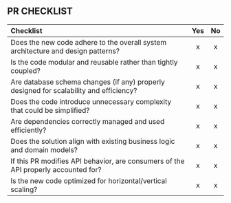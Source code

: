 ## PR CHECKLIST
<!-- - [ ] Does the new code adhere to the overall system architecture and design patterns?
- [ ] Is the code modular and reusable rather than tightly coupled?
- [ ] Are database schema changes (if any) properly designed for scalability and efficiency?
- [ ] Does the code introduce unnecessary complexity that could be simplified?
- [ ] Are there potential issues with concurrency, race conditions, or thread safety?
- [ ] Does the new implementation introduce technical debt that should be addressed?
- [ ] Are dependencies correctly managed and used efficiently?
- [ ] Does the solution align with existing business logic and domain models?
- [ ] If this PR modifies API behavior, are consumers of the API properly accounted for?
- [ ] Is the new code optimized for horizontal/vertical scaling?

Security Risks Identified - For any applicable items on the "Submitter Checklist," Describe the impact of the change and any implemented migrations. -->

| Checklist | Yes | No |
| :-------- | :-: | :-:|
| Does the new code adhere to the overall system architecture and design patterns? | x | x |
| Is the code modular and reusable rather than tightly coupled? | x | x |
| Are database schema changes (if any) properly designed for scalability and efficiency? | x | x |
| Does the code introduce unnecessary complexity that could be simplified? | x | x |
| Are dependencies correctly managed and used efficiently? | x | x |
| Does the solution align with existing business logic and domain models? | x | x |
| If this PR modifies API behavior, are consumers of the API properly accounted for? | x | x |
| Is the new code optimized for horizontal/vertical scaling? | x | x |
